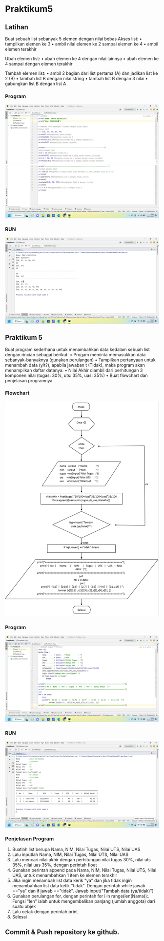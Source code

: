 # Praktikum5

## Latihan

Buat sebuah list sebanyak 5 elemen dengan nilai bebas
Akses list:
• tampilkan elemen ke 3
• ambil nilai elemen ke 2 sampai elemen ke 4
• ambil elemen terakhir

Ubah elemen list:
• ubah elemen ke 4 dengan nilai lainnya
• ubah elemen ke 4 sampai dengan elemen terakhir

Tambah elemen list:
• ambil 2 bagian dari list pertama (A) dan jadikan list ke 2 (B)
• tambah list B dengan nilai string
• tambah list B dengan 3 nilai
• gabungkan list B dengan list A

### Program
![image](https://github.com/ZahraNurhaliza/Praktikum5/blob/main/screenshot/Latihan.png)
![image](https://github.com/ZahraNurhaliza/Praktikum5/blob/main/screenshot/Latihan(1).png)

### RUN
![image](https://github.com/ZahraNurhaliza/Praktikum5/blob/main/screenshot/Latihan(RUN).png)


## Praktikum 5

Buat program sederhana untuk menambahkan data kedalam sebuah
list dengan rincian sebagai berikut:
• Progam meminta memasukkan data sebanyak-banyaknya (gunakan
perulangan)
• Tampilkan pertanyaan untuk menambah data (y/t?), apabila jawaban
t (Tidak), maka program akan menampilkan daftar datanya. • Nilai Akhir diambil dari perhitungan 3 komponen nilai (tugas: 30%,
uts: 35%, uas: 35%)
• Buat flowchart dan penjelasan programnya

### Flowchart
![image](https://github.com/ZahraNurhaliza/Praktikum5/blob/main/screenshot/Flowchart.png)

### Program
![image](https://github.com/ZahraNurhaliza/Praktikum5/blob/main/screenshot/Praktikum5.png)

### RUN
![image](https://github.com/ZahraNurhaliza/Praktikum5/blob/main/screenshot/Praktikum5(RUN).png)

### Penjelasan Program
1. Buatlah list berupa Nama, NIM, Nilai Tugas, Nilai UTS, Nilai UAS
2. Lalu inputlah Nama, NIM, Nilai Tugas, Nilai UTS, Nilai UAS
3. Lalu mencari nilai akhir dengan perhitungan nilai tugas 30%, nilai uts 35%, nilai uas 35%, dengan perintah float
4. Gunakan perintah append pada Nama, NIM, Nilai Tugas, Nilai UTS, Nilai UAS, untuk menambahkan 1 item ke elemen terakhir
5. Jika ingin menambah list data kerik "ya" dan jika tidak ingin menambahkan list data ketik "tidak". Dengan perintah while jawab =="ya" dan if jawab =="tidak". Jawab input("Tambah data (ya/tidak)")
6. Gunakan perulangan for, dengan perintah for i in range(len(Nama)):. Fungsi "len" ialah untuk mengembalikan panjang (jumlah anggota) dari suatu objek
7. Lalu cetak dengan perintah print
8. Selesai

## Commit & Push repository ke github.

